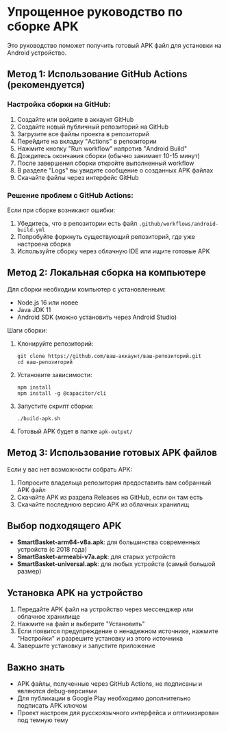 # Упрощенное руководство по сборке APK

Это руководство поможет получить готовый APK файл для установки на Android устройство.

## Метод 1: Использование GitHub Actions (рекомендуется)

### Настройка сборки на GitHub:

1. Создайте или войдите в аккаунт GitHub
2. Создайте новый публичный репозиторий на GitHub
3. Загрузите все файлы проекта в репозиторий
4. Перейдите на вкладку "Actions" в репозитории
5. Нажмите кнопку "Run workflow" напротив "Android Build"
6. Дождитесь окончания сборки (обычно занимает 10-15 минут)
7. После завершения сборки откройте выполненный workflow
8. В разделе "Logs" вы увидите сообщение о созданных APK файлах
9. Скачайте файлы через интерфейс GitHub

### Решение проблем с GitHub Actions:

Если при сборке возникают ошибки:
1. Убедитесь, что в репозитории есть файл `.github/workflows/android-build.yml`
2. Попробуйте форкнуть существующий репозиторий, где уже настроена сборка
3. Используйте сборку через облачную IDE или ищите готовые APK

## Метод 2: Локальная сборка на компьютере

Для сборки необходим компьютер с установленным:
- Node.js 16 или новее
- Java JDK 11
- Android SDK (можно установить через Android Studio)

Шаги сборки:
1. Клонируйте репозиторий:
   ```
   git clone https://github.com/ваш-аккаунт/ваш-репозиторий.git
   cd ваш-репозиторий
   ```
2. Установите зависимости:
   ```
   npm install
   npm install -g @capacitor/cli
   ```
3. Запустите скрипт сборки:
   ```
   ./build-apk.sh
   ```
4. Готовый APK будет в папке `apk-output/`

## Метод 3: Использование готовых APK файлов

Если у вас нет возможности собрать APK:
1. Попросите владельца репозитория предоставить вам собранный APK файл
2. Скачайте APK из раздела Releases на GitHub, если он там есть
3. Скачайте последнюю версию APK из облачных хранилищ

## Выбор подходящего APK

- **SmartBasket-arm64-v8a.apk**: для большинства современных устройств (с 2018 года)
- **SmartBasket-armeabi-v7a.apk**: для старых устройств
- **SmartBasket-universal.apk**: для любых устройств (самый большой размер)

## Установка APK на устройство

1. Передайте APK файл на устройство через мессенджер или облачное хранилище
2. Нажмите на файл и выберите "Установить"
3. Если появится предупреждение о ненадежном источнике, нажмите "Настройки" и разрешите установку из этого источника
4. Завершите установку и запустите приложение

## Важно знать

- APK файлы, полученные через GitHub Actions, не подписаны и являются debug-версиями
- Для публикации в Google Play необходимо дополнительно подписать APK ключом
- Проект настроен для русскоязычного интерфейса и оптимизирован под темную тему